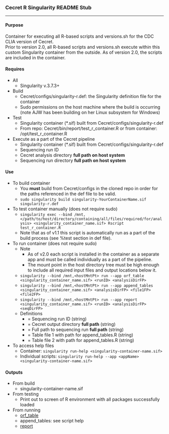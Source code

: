 ### Cecret R Singularity README Stub

***

#### Purpose
Container for executing all R-based scripts and versions.sh for the CDC CLIA version of Cecret.  
Prior to version 2.0, all R-based scripts and versions.sh execute within this custom Singularity container from the outside. As of version 2.0, the scripts are included in the container.

#### Requires
* All  
  * Singularity v.3.7.3+  
* Build  
  * Cecret/configs/singularity-r.def: the Singularity definition file for the container  
  * Sudo permissions on the host machine where the build is occurring (note AJW has been building on her Linux   subsystem for Windows)  
* Test  
  * Singularity container (*.sif) built from Cecret/configs/singularity-r.def  
  * From repo: Cecret/bin/report/test_r_container.R or from container: /opt/test_r_container.R  
* Execute as a part of the Cecret pipeline  
  * Singularity container (*.sif) built from Cecret/configs/singularity-r.def  
  * Sequencing run ID  
  * Cecret analysis directory __full path on host system__  
  * Sequencing run directory __full path on host system__  

#### Use
* To build container
  * You __must__ build from Cecret/configs in the cloned repo in order for the paths referenced in the def file to be valid.  
  * `sudo singularity build singularity-YourContainerName.sif singularity-r.def`  
* To test container manually (does not require sudo)  
  * `singularity exec --bind /mnt,</path/to/host/directory/containing/all/files/required/for/analysis> <singularity_container_name.sif> Rscript test_r_container.R`  
  * Note that as of v1.1 this script is automatically run as a part of the build process (see %test section in def file).  
* To run container (does not require sudo)
  * Note  
    * As of v2.0 each script is installed in the container as a separate app and must be called individually as a part of the pipeline.  
    * The mount point in the host directory tree must be high enough to include all required input files and output locations below it.  
  * `singularity --bind /mnt,<hostMntPt> run --app orf_table <singularity_container_name.sif> <runID> <analysisDirFP>`  
  * `singularity --bind /mnt,<hostMntPt> run --app append_tables <singularity_container_name.sif> <analysisDirFP> <file1FP> <file2FP>`  
  * `singularity --bind /mnt,<hostMntPt> run --app report <singularity_container_name.sif> <runID> <analysisDirFP> <seqDirFP>`  
  * Definitions  
    * <runID> = Sequencing run ID (string)  
    * <analysisDirFP> = Cecret output directory __full path__ (string)  
    * <seqDirFP> = Full path to sequencing run __full path__ (string)  
    * <file1FP> = Table file 1 with path for append_tables.R (string)  
    * <file2FP> = Table file 2 with path for append_tables.R (string)  
* To access help files
  * Container: `singularity run-help <singularity-container-name.sif>`  
  * Individual scripts: `singularity run-help --app <appName> <singularity-container-name.sif>`  

#### Outputs
* From build  
  * singularity-container-name.sif  
* From testing  
  * Print out to screen of R environment with all packages successfully loaded  
* From running  
  * [orf_table](orf_table_README_stub.md)  
  * append_tables: see script help  
  * [report](report_README_stub.md)  

